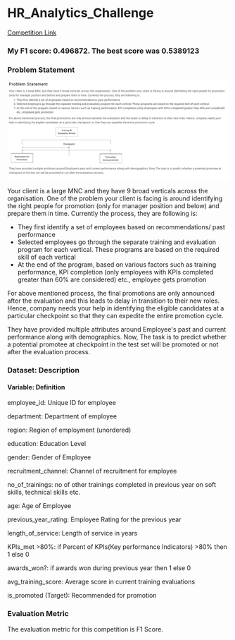 # HR_Analytics_Challenge

[Competition Link](https://datahack.analyticsvidhya.com/contest/wns-analytics-hackathon-2018-1/)

### My F1 score: 0.496872. The best score was 0.5389123

### Problem Statement

![alt text](https://github.com/BhaveshBhansali/HR_Analytics_Challenge/blob/master/Problem%20Statement_HR.PNG "Logo Title Text 1")

Your client is a large MNC and they have 9 broad verticals across the organisation. One of the problem your client is facing is around identifying the right people for promotion (only for manager position and below) and prepare them in time. Currently the process, they are following is:

- They first identify a set of employees based on recommendations/ past performance
- Selected employees go through the separate training and evaluation program for each vertical. These programs are based on the required skill of each vertical
- At the end of the program, based on various factors such as training performance, KPI completion (only employees with KPIs completed greater than 60% are considered) etc., employee gets promotion

For above mentioned process, the final promotions are only announced after the evaluation and this leads to delay in transition to their new roles. Hence, company needs your help in identifying the eligible candidates at a particular checkpoint so that they can expedite the entire promotion cycle. 

They have provided multiple attributes around Employee's past and current performance along with demographics. Now, The task is to predict whether a potential promotee at checkpoint in the test set will be promoted or not after the evaluation process.


### Dataset: Description

#### Variable:	Definition

employee_id:	Unique ID for employee

department:	Department of employee

region:	Region of employment (unordered)

education:	Education Level

gender:	Gender of Employee

recruitment_channel:	Channel of recruitment for employee

no_of_trainings:	no of other trainings completed in previous year on soft skills, technical skills etc.

age:	Age of Employee

previous_year_rating:	Employee Rating for the previous year

length_of_service:	Length of service in years

KPIs_met >80%:	if Percent of KPIs(Key performance Indicators) >80% then 1 else 0

awards_won?:	if awards won during previous year then 1 else 0

avg_training_score:	Average score in current training evaluations

is_promoted	(Target): Recommended for promotion


### Evaluation Metric
The evaluation metric for this competition is F1 Score.
